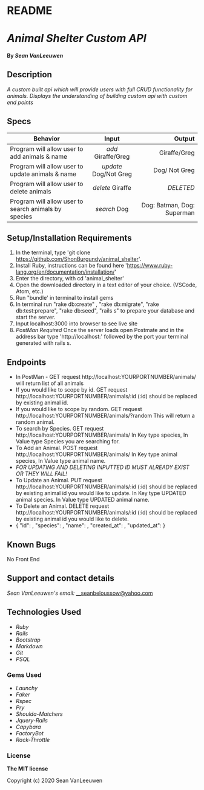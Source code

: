 # README

# _Animal Shelter Custom API_


#### By _**Sean VanLeeuwen**_

## Description

_A custom built api which will provide users with full CRUD functionality for animals. Displays the understanding of building custom api with custom end points_

## Specs

| Behavior      | Input        | Output  |
| ------------- |:-------------:| -----:|
|  Program will allow user to add animals & name | *add* Giraffe/Greg | Giraffe/Greg |
|  Program will allow user to update animals & name | *update* Dog/Not Greg | Dog/ Not Greg |
|  Program will allow user to delete animals | *delete* Giraffe | *DELETED* |
|  Program will allow user to search animals by species | *search* Dog | Dog: Batman, Dog: Superman |


## Setup/Installation Requirements

1. In the terminal, type 'git clone https://github.com/ShonBurgundy/animal_shelter'.
1. Install Ruby, instructions can be found here 'https://www.ruby-lang.org/en/documentation/installation/'
1. Enter the directory, with cd 'animal_shelter' 
1. Open the downloaded directory in a text editor of your choice.
  (VSCode, Atom, etc.) 
1. Run "bundle' in terminal to install gems
1. In terminal run  "rake db:create" , "rake db:migrate", "rake db:test:prepare", "rake db:seed", "rails s" to prepare your database and start the server.
1. Input localhost:3000 into browser to see live site
1. _PostMan Required_ Once the server loads open Postmate and in the address bar type 'http://localhost:' followed by the port your terminal generated with rails s.

## Endpoints

* In PostMan - GET request http://localhost:YOURPORTNUMBER/animals/ will return list of all animals
* If you would like to scope by id. GET request http://localhost:YOURPORTNUMBER/animals/:id (:id) should be replaced by existing animal id.
* If you would like to scope by random. GET request http://localhost:YOURPORTNUMBER/animals/?random This will return a random animal.
* To search by Species. GET request http://localhost:YOURPORTNUMBER/animals/ In Key type species, In Value type Species you are searching for.
* To Add an Animal. POST request http://localhost:YOURPORTNUMBER/animals/ In Key type animal species, In Value type animal name.
* _FOR UPDATING AND DELETING INPUTTED ID MUST ALREADY EXIST OR THEY WILL FAIL!_
* To Update an Animal. PUT request http://localhost:YOURPORTNUMBER/animals/:id  (:id) should be replaced by existing animal id you would like to update. In Key type UPDATED animal species. In Value type UPDATED animal name.
* To Delete an Animal. DELETE request http://localhost:YOURPORTNUMBER/animals/:id  (:id) should be replaced by existing animal id you would like to delete.
* {
        "id": ,
        "species": ,
        "name": ,
        "created_at": ,
        "updated_at": 
    }

## Known Bugs

No Front End

## Support and contact details

_Sean VanLeeuwen's email:_
__seanbeloussow@yahoo.com

## Technologies Used

* _Ruby_
* _Rails_
* _Bootstrap_
* _Markdown_
* _Git_
* _PSQL_

### Gems Used

* _Launchy_
* _Faker_
* _Rspec_
* _Pry_
* _Shoulda-Matchers_
* _Jquery-Rails_
* _Capybara_
* _FactoryBot_
* _Rack-Throttle_

### License

**The MIT license**

Copyright (c) 2020 Sean VanLeeuwen
